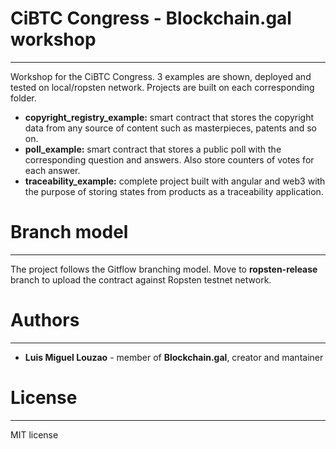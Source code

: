 # CiBTC Congress - Blockchain.gal workshop
___
Workshop for the CiBTC Congress. 3 examples are shown, deployed and tested on local/ropsten network. Projects are built on each corresponding folder.

* **copyright_registry_example:** smart contract that stores the copyright data from any source of content such as masterpieces, patents and so on.
* **poll_example:** smart contract that stores a public poll with the corresponding question and answers. Also store counters of votes for each answer.
* **traceability_example:** complete project built with angular and web3 with the purpose of storing states from products as a traceability application.

# Branch model
---
The project follows the Gitflow branching model. Move to **ropsten-release** branch to upload the contract against Ropsten testnet network.


# Authors
---
* **Luis Miguel Louzao** - member of **Blockchain.gal**, creator and mantainer


# License
---
MIT license